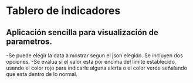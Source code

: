# Tablero de indicadores

## Aplicación sencilla para visualización de parametros. 

-Se puede elegir la data a mostrar segun el json elegido. Se incluyen dos opciones.
-Se evalua si el valor esta por encima del límite establecido, usando el color rojo para indicarle alguna alerta o el color verde señalando que esta dentro de lo normal.
